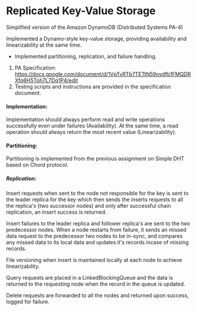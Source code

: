 # Replicated Key-Value Storage
Simplified version of the Amazon DynamoDB (Distributed Systems PA-4)

Implemented a Dynamo-style key-value storage, providing availability and linearizability at the same time.
- Implemented partitioning, replication, and failure handling.

1. PA Specification: https://docs.google.com/document/d/1VpTvRTb7TETtN59ovdfb1FMQDRXfq6H5Toh7L7Dq1P4/edit
2. Testing scripts and instructions are provided in the specification document.

#### Implementation:
Implementation should always perform read and write operations successfully even under failures (Availability). At the same time, a read operation should always return the most recent value (Linearizability).

#### Partitioning:
Partitioning is implemented from the previous assignment on Simple DHT based on Chord protocol.

##### Replication:

Insert requests when sent to the node not responsible for the key is sent to the leader replica for the key which then sends the inserts requests to all the replica's (two successor nodes) and only after successful chain replication, an insert success is returned.

Insert failures to the leader replica and follower replica's are sent to the two predecessor nodes.
When a node restarts from failure, it sends an missed data request to the predecessor two nodes to be in-sync, and compares any missed data to its local data and updates it's records incase of missing records.

File versioning when insert is maintained locally at each node to achieve linearizability.

Query requests are placed in a LinkedBlockingQueue and the data is returned to the requesting node when the record in the queue is updated.

Delete requests are forwarded to all the nodes and returned upon success, logged for failure.


